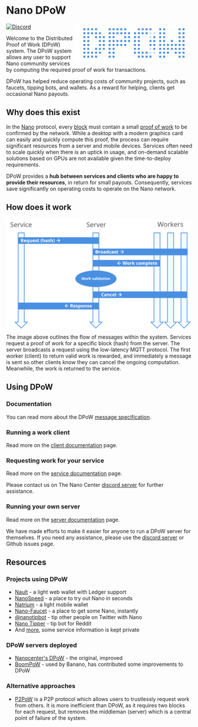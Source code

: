 # Nano DPoW

<img src="static/logo.png" align="right" width="320" alt="DPoW"/></p>

[![Discord](https://img.shields.io/badge/discord-join%20chat-blue.svg)](https://discord.nanocenter.org)

Welcome to the Distributed Proof of Work (DPoW) system. The DPoW system allows any user to support Nano community services by computing the required proof of work for transactions.

DPoW has helped reduce operating costs of community projects, such as faucets, tipping bots, and wallets. As a reward for helping, clients get occasional Nano payouts.

## Why does this exist

In the [Nano](https://nano.org) protocol, every [block](https://medium.com/nano-education/nano-how-2-blocks-and-lattices-c0ccd417bd5a) must contain a small [proof of work](https://medium.com/nano-education/nano-how-4-proof-of-work-474bf20fc7d) to be confirmed by the network. While a desktop with a modern graphics card can easily and quickly compute this proof, the process can require significant resources from a server and mobile devices. Services often need to scale quickly when there is an uptick in usage, and on-demand scalable solutions based on GPUs are not available given the time-to-deploy requirements.

DPoW provides a **hub between services and clients who are happy to provide their resources**, in return for small payouts. Consequently, services save significantly on operating costs to operate on the Nano network.

## How does it work

<img src="static/flow.png" align="center" width="500" alt="DPoW"/></p>

The image above outlines the flow of messages within the system. Services request a proof of work for a specific block (hash) from the server. The server broadcasts a request using the low-latency MQTT protocol. The first worker (client) to return valid work is rewarded, and immediately a message is sent so other clients know they can cancel the ongoing computation. Meanwhile, the work is returned to the service.

## Using DPoW

### Documentation

You can read more about the DPoW [message specification](docs/specification.md).

### Running a work client

Read more on the [client documentation](client/README.md) page.

### Requesting work for your service

Read more on the [service documentation](service/README.md) page.

Please contact us on The Nano Center [discord server](https://discord.nanocenter.org) for further assistance.

### Running your own server

Read more on the [server documentation](server/README.md) page.

We have made efforts to make it easier for anyone to run a DPoW server for themselves. If you need any assistance, please use the [discord server](https://discord.nanocenter.org) or Github issues page.

## Resources

### Projects using DPoW

- [Nault](https://nault.cc/) - a light web wallet with Ledger support
- [NanoSpeed](https://nanospeed.live/) - a place to try out Nano in seconds
- [Natrium](https://natrium.io/) - a light mobile wallet
- [Nano-Faucet](https://nano-faucet.org/) - a place to get some Nano, instantly
- [@nanotipbot](https://nanotipbot.com/) - tip other people on Twitter with Nano
- [Nano Tipper](https://reddittipbot.com/) - tip bot for Reddit
- And [more](https://dpow.nanocenter.org/), some service information is kept private

### DPoW servers deployed

- [Nanocenter's DPoW](https://dpow.nanocenter.org/) - the original, improved
- [BoomPoW](https://bpow.banano.cc/) - used by Banano, has contributed some improvements to DPoW

### Alternative approaches

- [P2PoW](https://anarkrypto.github.io/P2PoW) is a P2P protocol which allows users to trustlessly request work from others. It is more inefficient than DPoW, as it requires two blocks for each request, but removes the middleman (server) which is a central point of failure of the system.
